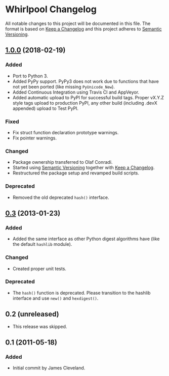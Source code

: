 # Whirlpool Changelog

All notable changes to this project will be documented in this file.
The format is based on [Keep a Changelog][keepachangelog] and this
project adheres to [Semantic Versioning][semver].

## [1.0.0] (2018-02-19)

### Added

- Port to Python 3.
- Added PyPy support. PyPy3 does not work due to functions
  that have not yet been ported (like missing `PyUnicode_New`).
- Added Continuous Integration using Travis CI and AppVeyor.
- Added automatic upload to PyPI for successful build tags. Proper
  vX.Y.Z style tags upload to production PyPI, any other build
  (including .devX appended) upload to Test PyPI.

### Fixed

- Fix struct function declaration prototype warnings.
- Fix pointer warnings.

### Changed

- Package ownership transferred to Olaf Conradi.
- Started using [Semantic Versioning][semver] together with
  [Keep a Changelog][keepachangelog].
- Restructured the package setup and revamped build scripts.

### Deprecated

- Removed the old deprecated `hash()` interface.

## [0.3] (2013-01-23)

### Added

- Added the same interface as other Python digest algorithms have
  (like the default `hashlib` module).

### Changed

- Created proper unit tests.

### Deprecated

- The `hash()` function is deprecated. Please transition to the hashlib
  interface and use `new()` and `hexdigest()`.

## 0.2 (unreleased)

- This release was skipped.

## 0.1 (2011-05-18)

### Added

- Initial commit by James Cleveland.

[1.0.0]: https://github.com/oohlaf/python-whirlpool/compare/v0.3...v1.0.0
[0.3]: https://github.com/oohlaf/python-whirlpool/compare/v0.1...v0.3
[semver]: https://semver.org/spec/v2.0.0.html
[keepachangelog]: http://keepachangelog.com/en/1.0.0/
